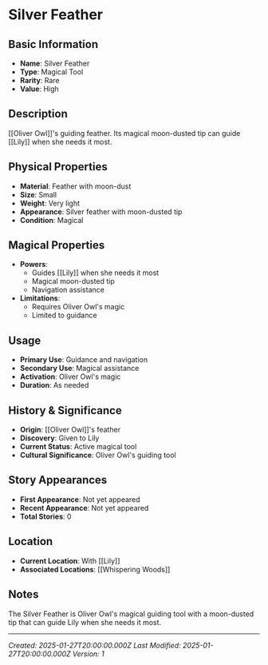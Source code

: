 # Silver Feather

## Basic Information
- **Name**: Silver Feather
- **Type**: Magical Tool
- **Rarity**: Rare
- **Value**: High

## Description
[[Oliver Owl]]'s guiding feather. Its magical moon-dusted tip can guide [[Lily]] when she needs it most.

## Physical Properties
- **Material**: Feather with moon-dust
- **Size**: Small
- **Weight**: Very light
- **Appearance**: Silver feather with moon-dusted tip
- **Condition**: Magical

## Magical Properties
- **Powers**: 
  - Guides [[Lily]] when she needs it most
  - Magical moon-dusted tip
  - Navigation assistance
- **Limitations**: 
  - Requires Oliver Owl's magic
  - Limited to guidance

## Usage
- **Primary Use**: Guidance and navigation
- **Secondary Use**: Magical assistance
- **Activation**: Oliver Owl's magic
- **Duration**: As needed

## History & Significance
- **Origin**: [[Oliver Owl]]'s feather
- **Discovery**: Given to Lily
- **Current Status**: Active magical tool
- **Cultural Significance**: Oliver Owl's guiding tool

## Story Appearances
- **First Appearance**: Not yet appeared
- **Recent Appearance**: Not yet appeared
- **Total Stories**: 0

## Location
- **Current Location**: With [[Lily]]
- **Associated Locations**: [[Whispering Woods]]

## Notes
The Silver Feather is Oliver Owl's magical guiding tool with a moon-dusted tip that can guide Lily when she needs it most.

---
*Created: 2025-01-27T20:00:00.000Z*
*Last Modified: 2025-01-27T20:00:00.000Z*
*Version: 1*
